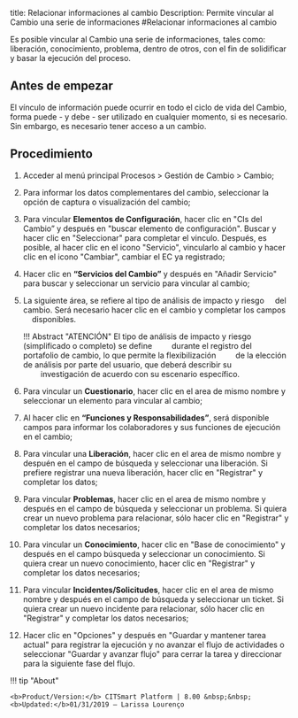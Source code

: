 title: Relacionar informaciones al cambio
Description: Permite vincular al Cambio una serie de informaciones
#Relacionar informaciones al cambio 

Es posible vincular al Cambio una serie de informaciones, tales como: liberación, conocimiento, problema, dentro de otros, con el fin de solidificar y basar la ejecución del proceso.  

Antes de empezar
----------------

El vínculo de información puede ocurrir en todo el ciclo de vida del Cambio,
forma puede - y debe - ser utilizado en cualquier momento, si es necesario. Sin
embargo, es necesario tener acceso a un cambio.

Procedimiento 
-------------

1.  Acceder al menú principal Procesos \>
    Gestión de Cambio \> Cambio;

2.  Para informar los datos complementares del cambio, seleccionar la opción de captura
    o visualización del cambio;

3.  Para vincular **Elementos de Configuración**, hacer clic en "CIs del Cambio” y
    después en "buscar elemento de configuración". Buscar y hacer clic en "Seleccionar"
    para completar el vinculo. Después, es posible, al hacer clic en el icono "Servicio",
    vincularlo al cambio y hacer clic en el icono "Cambiar", cambiar el EC ya registrado;

4.  Hacer clic en **“Servicios del Cambio”** y después en "Añadir Servicio" para buscar
    y seleccionar un servicio para vincular al cambio;

5.  La siguiente área, se refiere al tipo de análisis de impacto y riesgo
    del cambio. Será necesario hacer clic en el cambio y completar los campos
    disponibles.

    !!! Abstract "ATENCIÓN"
        El tipo de análisis de impacto y riesgo (simplificado o completo) se define
        durante el registro del portafolio de cambio, lo que permite la flexibilización
        de la elección de análisis por parte del usuario, que deberá describir su
        investigación de acuerdo con su escenario específico.

6.  Para vincular un **Cuestionario**, hacer clic en el area de mismo nombre y seleccionar un
    elemento para vincular al cambio;

7.  Al hacer clic en **“Funciones y Responsabilidades”**, será disponible campos para informar
    los colaboradores y sus funciones de ejecución en el cambio;

8.  Para vincular una **Liberación**, hacer clic en el area de mismo nombre y despuén en
    el campo de búsqueda y seleccionar una liberación. Si prefiere registrar una nueva
    liberación, hacer clic en "Registrar" y completar los datos;

9.  Para vincular **Problemas**, hacer clic en el area de mismo nombre y después en
    el campo de búsqueda y seleccionar un problema. Si quiera crear un nuevo problema
    para relacionar, sólo hacer clic en "Registrar" y completar los datos necesarios;

10. Para vincular un **Conocimiento**, hacer clic en "Base de conocimiento" y después en
    el campo búsqueda y seleccionar un conocimiento. Si quiera crear un nuevo conocimiento,
    hacer clic en "Registrar" y completar los datos necesarios;

11. Para vincular **Incidentes/Solicitudes**, hacer clic en el area de mismo nombre y después
    en el campo de búsqueda y seleccionar un ticket. Si quiera crear un nuevo incidente para
    relacionar, sólo hacer clic en "Registrar" y completar los datos necesarios;

12. Hacer clic en "Opciones" y después en "Guardar y mantener tarea actual" para registrar la 
    ejecución y no avanzar el flujo de actividades o seleccionar "Guardar y avanzar flujo" para
    cerrar la tarea y direccionar para la siguiente fase del flujo.
    
!!! tip "About"

    <b>Product/Version:</b> CITSmart Platform | 8.00 &nbsp;&nbsp;
    <b>Updated:</b>01/31/2019 – Larissa Lourenço

